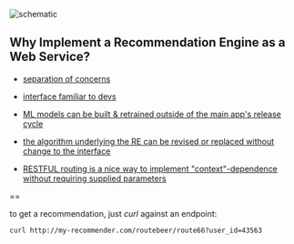 


![schematic](https://raw.github.com/alexland/recommender-service/master/assets/schematic-1.png)

## Why Implement a Recommendation Engine as a Web Service?

* [separation of concerns](#separation-of-concerns)

* [interface familiar to devs](#familiar-to-devs)

* [ML models can be built & retrained outside of the main app's release cycle](#)

* [the algorithm underlying the RE can be revised or replaced without change to the interface](#)

* [RESTFUL routing is a nice way to implement "context"-dependence without requiring supplied parameters](#)

==

to get a recommendation, just *_curl_* against an endpoint:

    curl http://my-recommender.com/routebeer/route66?user_id=43563



